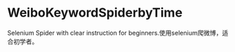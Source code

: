 # WeiboKeywordSpiderbyTime
Selenium Spider with clear instruction for beginners.使用selenium爬微博，适合初学者。
